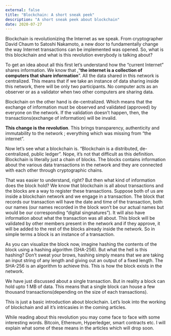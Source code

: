 ```yaml
---
external: false
title: "Blockchain: A short sneak peek"
description: "A short sneak peek about blockchain"
date: 2020-07-27
---
```


Blockchain is revolutionizing the Internet as we speak. From cryptographer David Chaum to Satoshi Nakamoto, a new door to fundamentally change the way Internet transactions can be implemented was opened. So, what is this blockchain and what is this revolution everybody is talking about?

To get an idea about all this first let’s understand how the “current Internet” shares information. We know that ,“**the internet is a collection of computers that share information**”. All the data shared in this network is centralized. This means that if we take an instance of data sharing inside this network, there will be only two participants. No computer acts as an observer or as a validator when two other computers are sharing data.

Blockchain on the other hand is de-centralized. Which means that the exchange of information must be observed and validated (approved) by everyone on the network. If the validation doesn’t happen, then, the transactions(exchange of information) will be invalid.

**This change is the revolution**. This brings transparency, authenticity and immutability to the network ; everything which was missing from “the internet”.

Now let’s see what a blockchain is. “Blockchain is a distributed, de-centralized, public ledger”. Nope, it’s not that difficult as this definition. Blockchain is literally just a chain of blocks. The blocks contains information about the various data transactions in the network and they are connected with each other through cryptographic chains.

That was easier to understand, right? But then what kind of information does the block hold? We know that blockchain is all about transactions and the blocks are a way to register these transactions. Suppose both of us are inside a blockchain network and we engage in a transaction. The block that records our transaction will have the date and time of the transaction, both our names (our names recorded in the block won’t be our actual names but would be our corresponding “digital singnatures”). It will also have information about what the transaction was all about. This block will be validated by other members present in the network and if they approve, it will be added to the rest of the blocks already inside the network. So in simple terms a block is an instance of a transaction.

As you can visualize the block now, imagine hashing the contents of the block using a hashing algorithm (SHA-256). But what the hell is this hashing? Don’t sweat your brows, hashing simply means that we are taking an input string of any length and giving out an output of a fixed length. The SHA-256 is an algorithm to achieve this. This is how the block exists in the network.

We have just discussed about a single transaction. But in reality a block can hold upto 1 MB of data. This means that a single block can house a few thousand transactions(depending on the size of each transactions).

This is just a basic introduction about blockchain. Let’s look into the working of blockchain and all it’s intricasies in the coming articles.

While reading about this revolution you may come face to face with some interesting words. Bitcoin, Ethereum, Hyperledger, smart contracts etc. I will explain what some of these means in the articles which will drop soon.
